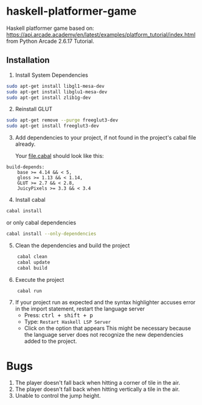 # haskell-platformer-game
Haskell platformer game based on:
https://api.arcade.academy/en/latest/examples/platform_tutorial/index.html
from Python Arcade 2.6.17 Tutorial.

## Installation

1. Install System Dependencies
```bash
sudo apt-get install libgl1-mesa-dev
sudo apt-get install libglu1-mesa-dev
sudo apt-get install zlib1g-dev
```

2. Reinstall GLUT

```bash
sudo apt-get remove --purge freeglut3-dev
sudo apt-get install freeglut3-dev
```

3. Add dependencies to your project, if not found in the project's cabal file already.

    Your [file.cabal](./haskell-platformer-game.cabal) should look like this:
```cabal
build-depends:
    base >= 4.14 && < 5,
    gloss >= 1.13 && < 1.14,
    GLUT >= 2.7 && < 2.8,
    JuicyPixels >= 3.3 && < 3.4
```

4. Install cabal
```bash 
cabal install
```
or only cabal dependencies

```bash 
cabal install --only-dependencies
```

5. Clean the dependencies and build the project
```bash 
    cabal clean
    cabal update
    cabal build
```

6. Execute the project
```bash 
    cabal run
```

7. If your project run as expected and the syntax highlighter accuses error in the import statement, restart the language server
    * Press: <kbd> ctrl + shift + p </kbd> 
    * Type: `Restart Haskell LSP Server`
    * Click on the option that appears
    This might be necessary because the language server does not recognize the new dependencies added to the project.

# Bugs

1. The player doesn't fall back when hitting a corner of tile in the air.
2. The player doesn't fall back when hitting vertically a tile in the air.
2. Unable to control the jump height.
	
